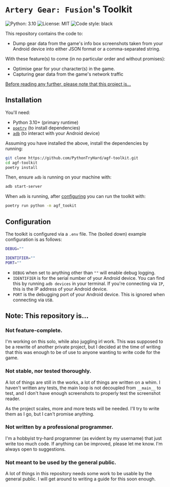 # `Artery Gear: Fusion`'s Toolkit
![Python: 3.10](https://img.shields.io/badge/python-3.10-blue)
![License: MIT](https://img.shields.io/badge/license-MIT-blue) 
![Code style: black](https://img.shields.io/badge/code%20style-black-000000.svg)

This repository contains the code to:
- Dump gear data from the game's info box screenshots taken from your Android device into either JSON format or a comma-separated string.

With these feature(s) to come (in no particular order and without promises):
- Optimise gear for your character(s) in the game.
- Capturing gear data from the game's network traffic

[Before reading any further, please note that this project is...](README.md:46)

## Installation
You'll need:
- Python 3.10+ (primary runtime)
- [`poetry`](https://python-poetry.org/docs/#installation) (to install dependencies)
- [`adb`](https://developer.android.com/studio/command-line/adb) (to interact with your Android device)

Assuming you have installed the above, install the dependencies by running:
```sh
git clone https://github.com/PythonTryHard/agf-toolkit.git
cd agf-toolkit
poetry install
```
Then, ensure `adb` is running on your machine with:
```sh
adb start-server
```
When `adb` is running, after [configuring](#configuration) you can run the toolkit with:
```sh
poetry run python -m agf_tookit
```
## Configuration
The toolkit is configured via a `.env` file. The (boiled down) example configuration is as follows:
```sh
DEBUG=""

IDENTIFIER=""
PORT=""
```
- `DEBUG` when set to anything other than `""` will enable debug logging.
- `IDENTIFIER` is for the serial number of your Android device. You can find this by running `adb devices` in your terminal. If you're connecting via `IP`, this is the IP address of your Android device.
- `PORT` is the debugging port of your Android device. This is ignored when connecting via `USB`.


## Note: This repository is...
### Not feature-complete.
I'm working on this solo, while also juggling irl work. This was supposed to be a rewrite of another private project, but I decided at the time of writing that this was enough to be of use to anyone wanting to write code for the game.

### Not stable, nor tested thoroughly.
A lot of things are still in the works, a lot of things are written on a whim. I haven't written any tests, the main loop is not decoupled from `__main__` to test, and I don't have enough screenshots to properly test the screenshot reader.

As the project scales, more and more tests will be needed. I'll try to write them as I go, but I can't promise anything.

### Not written by a professional programmer.
I'm a hobbyist try-hard programmer (as evident by my username) that just write too much code. If anything can be improved, please let me know. I'm always open to suggestions.

### Not meant to be used by the general public.
A lot of things in this repository needs some work to be usable by the general public. I will get around to writing a guide for this soon enough.
